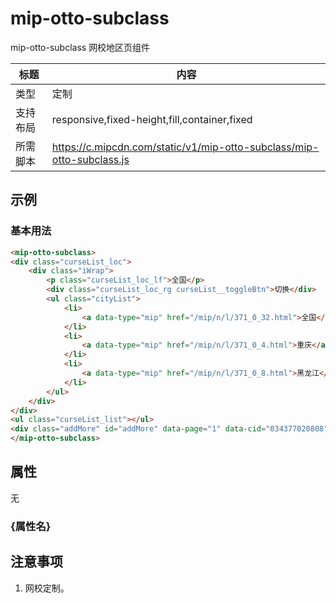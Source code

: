 # mip-otto-subclass

mip-otto-subclass 网校地区页组件

标题|内容
----|----
类型|定制
支持布局|responsive,fixed-height,fill,container,fixed
所需脚本|https://c.mipcdn.com/static/v1/mip-otto-subclass/mip-otto-subclass.js

## 示例

### 基本用法
```html
<mip-otto-subclass>
<div class="curseList_loc">
    <div class="iWrap">
        <p class="curseList_loc_lf">全国</p>
        <div class="curseList_loc_rg curseList__toggleBtn">切换</div>
        <ul class="cityList">
            <li>
                <a data-type="mip" href="/mip/n/l/371_0_32.html">全国</a>
            </li>
            <li>
                <a data-type="mip" href="/mip/n/l/371_0_4.html">重庆</a>
            </li>
            <li>
                <a data-type="mip" href="/mip/n/l/371_0_8.html">黑龙江</a>
            </li>
        </ul>
    </div>
</div>
<ul class="curseList_list"></ul>
<div class="addMore" id="addMore" data-page="1" data-cid="034377020808" data-subjectid="0" data-areaid="0">查看更多</div>
</mip-otto-subclass>
```

## 属性

无

### {属性名}


## 注意事项
1. 网校定制。
